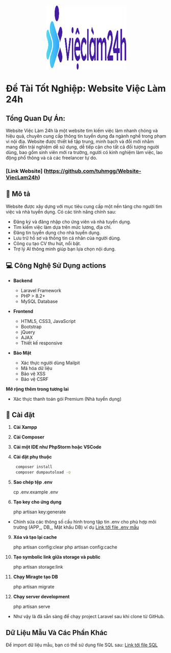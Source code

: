 <p align="center"><a href="#" target="_blank"><img src="https://github.com/tuhmgg/Website-ViecLam24h/blob/master/public/image/logo-vieclam24h.png" width="250" height="200" alt="Logo"></a></p>



# Đề Tài Tốt Nghiệp: Website Việc Làm 24h

## Tổng Quan Dự Án: 
Website Việc Làm 24h là một website tìm kiếm việc làm nhanh chóng và hiệu quả, chuyên cung cấp thông tin tuyển dụng đa ngành nghề trong phạm vi nội địa. Website được thiết kế tập trung, minh bạch và đổi mới nhằm mang đến trải nghiệm dễ sử dụng, dễ tiếp cận cho tất cả đối tượng người dùng, bao gồm sinh viên mới ra trường, người có kinh nghiệm làm việc, lao động phổ thông và cả các freelancer tự do.

### [Link Website] (https://github.com/tuhmgg/Website-ViecLam24h)

## 🎯 Mô tả
Website được xây dựng với mục tiêu cung cấp một nền tảng cho người tìm việc và nhà tuyển dụng. Có các tính năng chính sau:
- Đăng ký và đăng nhập cho ứng viên và nhà tuyển dụng.
- Tìm kiếm việc làm dựa trên mức lương, địa chỉ.
- Đăng tin tuyển dụng cho nhà tuyển dụng.
- Lưu trữ hồ sơ và thông tin cá nhân của người dùng.
- Công cụ tạo CV thu hút, nổi bật.
- Trợ lý AI thông minh giúp bạn lựa chọn nội dung.

## 💻 Công Nghệ Sử Dụng actions
- **Backend**
  - Laravel Framework
  - PHP > 8.2+
  - MySQL Database

- **Frontend**
  - HTML5, CSS3, JavaScript
  - Bootstrap
  - jQuery
  - AJAX
  - Thiết kế responsive

- **Bảo Mật**
  - Xác thực người dùng Mailpit
  - Mã hóa dữ liệu
  - Bảo vệ XSS
  - Bảo vệ CSRF
  
 **Mở rộng thêm trong tương lai**
  - Xác thực thanh toán gói Premium (Nhà tuyển dụng)

## 🎨 Cài đặt
1. **Cài Xampp**
   
3. **Cài Composer**

4. **Cài một IDE như PhpStorm hoặc VSCode**

5. **Cài đặt phụ thuộc**
   ```bash
    composer install
    composer dumpautoload -o
   ```
6. **Sao chép tệp .env**

    cp .env.example .env
    
9. **Tạo key cho ứng dụng**

    php artisan key:generate
    
- Chỉnh sửa các thông số cấu hình trong tập tin .env cho phù hợp môi trường (APP_, DB_, Mật khẩu DB) ví dụ [Link tới file .env mẫu](File_env_cua_toi)

9. **Xóa và tạo lại cache**

    php artisan config:clear
    php artisan config:cache
    
10. **Tạo symbolic link giữa storage và public**

    php artisan storage:link

11. **Chạy Miragte tạo DB**

    php artisan migrate

12. **Chạy server development**

    php artisan serve
    
- Như vậy là đã sẵn sàng để chạy project Laravel sau khi clone từ GitHub.

## Dữ Liệu Mẫu Và Các Phần Khác
Để import dữ liệu mẫu, bạn có thể sử dụng file SQL sau: [Link tới file SQL](laravel.sql)



